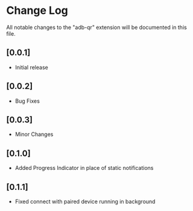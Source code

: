 # Change Log

All notable changes to the "adb-qr" extension will be documented in this file.

## [0.0.1]

- Initial release

## [0.0.2]

- Bug Fixes

## [0.0.3]

- Minor Changes

## [0.1.0]

- Added Progress Indicator in place of static notifications

## [0.1.1]

- Fixed connect with paired device running in background